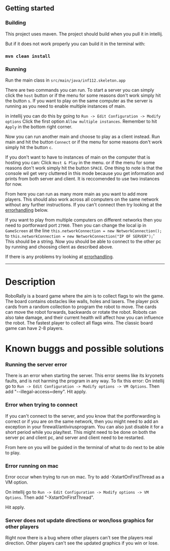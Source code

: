 ## Getting started

### Building
This project uses maven.
The project should build when you pull it in intellij.

But if it does not work properly you can build it in the terminal with:
### `mvn clean install`

### Running

Run the main class in `src/main/java/inf112.skeleton.app`

There are two commands you can run.
To start a server you can simply click the `host` button
or if the menu for some reasons don't work simply hit the button `s`.
If you want to play on the same computer as the server is running as you need to enable multiple instances of main.

in intellij you can do this by going to `Run -> Edit Configuration -> Modify options`
Click the first option `Allow multiple instances`.
Remember to hit `Apply` in the bottom right corner.

Now you can run another main and choose to play as a client instead.
Run main and hit the button `Connect`
or if the menu for some reasons don't work simply hit the button `c`.

If you don't want to have to instances of main on the computer that is hosting you can:
Click `Host & Play` in the menu.
or if the menu for some reasons don't work simply hit the button `SPACE`.
One thing to note is that the console wil get very cluttered in this mode because you get information and prints from both server and client. 
It is reccomended to use two instances for now. 

From here you can run as many more main as you want to add more players.
This should also work across all computers on the same network without any further instructions.
If you can't connect then try looking at the [errorhandling](#known-buggs-and-possible-solutions) below.

If you want to play from multiple computers on different networks then you need to portforward port `27960`.
Then you can change the local ip in `GameScreen` at the line
`this.networkConnection = new NetworkConnection();`
to `this.networkConnection = new NetworkConnection("IP OF SERVER");`'
This should be a string.
Now you should be able to connect to the other pc by running and choosing client as described above.

If there is any problems try looking at [errorhandling](#known-buggs-and-possible-solutions).

___

# Description 

RoboRally is a board game where the aim is to collect flags to win the game.
The board contains obstacles like walls, holes and lasers.
The player pick cards from a random collection to program the robot to move.
The cards can move the robot forwards, backwards or rotate the robot. Robots can also take damage, and their current
health will affect how you can influence the robot. The fastest player to collect all flags wins.
The classic board game can have 2-8 players.

# Known buggs and possible solutions

### Running the server error
There is an error when starting the server. 
This error seems like its kryonets faults, and is not harming the program in any way.
To fix this error:
On intellij go to
`Run -> Edit Configuration -> Modify options -> VM Options`.
Then add "--illegal-access=deny".
Hit apply.


### Error when trying to connect
If you can't connect to the server, and you know that the portforwarding is correct or if you are on the same network,
then you might need to add an exception in your firewall/antivirusprogram.
You can also just disable it for a short period while you play/test.
This might need to be done on both the server pc and client pc, and server and client need to be restarted.

From here on you will be guided in the terminal of what to do next to be able to play.

### Error running on mac

Error occur when trying to run on mac.
Try to add -XstartOnFirstThread as a VM option.

On intellij go to
`Run -> Edit Configuration -> Modify options -> VM Options`.
Then add "-XstartOnFirstThread".

Hit apply.

### Server does not update directions or won/loss graphics for other players
Right now there is a bug where other players can't see the players real direction.
Other players can't see the updated graphics if you win or lose.



